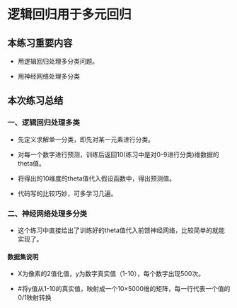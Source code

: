 # 逻辑回归用于多元回归

## 本练习重要内容

* 用逻辑回归处理多分类问题。

* 用神经网络处理多分类



## 本次练习总结

### 一、逻辑回归处理多类

  * 先定义求解单一分类，即先对某一元素进行分类。
  
  * 对每一个数字进行预测，训练后返回10(练习中是对0-9进行分类)维数据的theta值。
  
  * 将得出的10维度的theta值代入假设函数中，得出预测值。
  
  * 代码写的比较巧妙，可多学习几遍。
  
  
### 二、神经网络处理多分类


  *  这个练习中直接给出了训练好的theta值代入前馈神经网络，比较简单的就能实现了。


####  数据集说明
  
  * X为像素的2值化值，y为数字真实值（1-10），每个数字出现500次。
  
  * #将y值从1-10的真实值，映射成一个10×5000维的矩阵，每一行代表一个值的0/1映射转换
